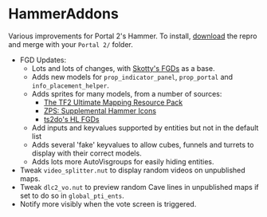 # HammerAddons

Various improvements for Portal 2's Hammer. To install, [download][dl_zip] the repro and merge with your `Portal 2/` folder.

* FGD Updates:
	* Lots and lots of changes, with [Skotty's FGDs][skotty] as a base.
	* Adds new models for  `prop_indicator_panel`, `prop_portal` and `info_placement_helper`.
	* Adds sprites for many models, from a number of sources:
		* [The TF2 Ultimate Mapping Resource Pack][tf2]
		* [ZPS: Supplemental Hammer Icons][zps]
		* [ts2do's HL FGDs][ts2do]
	* Add inputs and keyvalues supported by entities but not in the default list
	* Adds several 'fake' keyvalues to allow cubes, funnels and turrets to display with their correct models.
	* Adds lots more AutoVisgroups for easily hiding entities.
* Tweak `video_splitter.nut` to display random videos on unpublished maps.
* Tweak `dlc2_vo.nut` to preview random Cave lines in unpublished maps if set to do so in  `global_pti_ents`.
* Notify more visibly when the vote screen is triggered.

[dl_zip]: https://github.com/TeamSpen210/HammerAddons/archive/master.zip
[skotty]: http://forums.thinking.withportals.com/downloads.php?view=detail&df_id=507
[tf2]: http://forums.tf2maps.net/showthread.php?t=4674
[ts2do]: http://halflife2.filefront.com/file/HalfLife_2_Upgraded_Base_FGDs;48139
[zps]: http://www.necrotalesgames.com/tools/index.php
